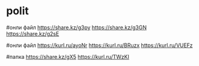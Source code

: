 # polit

#онли файл
https://share.kz/g3py
https://share.kz/g3GN
https://share.kz/g2sE


#онли файл
https://kurl.ru/ayoNr
https://kurl.ru/BRuzx
https://kurl.ru/VUEFz

#папка
https://share.kz/gX5
https://kurl.ru/TWzKI
